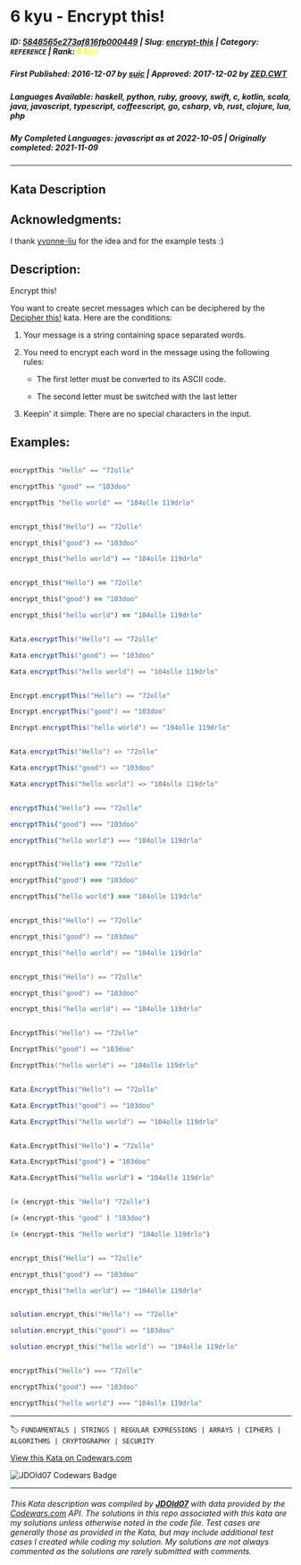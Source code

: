 # 6 kyu - Encrypt this!

##### **ID**: [5848565e273af816fb000449](https://www.codewars.com/kata/5848565e273af816fb000449) | **Slug**: [encrypt-this](https://www.codewars.com/kata/5848565e273af816fb000449) | **Category**: `REFERENCE` | **Rank**: <span style="color:yellow">6 kyu</span>

##### **First Published**: 2016-12-07 ***by*** [suic](https://www.codewars.com/users/suic) | **Approved**: 2017-12-02 ***by*** [ZED.CWT](https://www.codewars.com/users/ZED.CWT)

##### **Languages Available**: haskell, python, ruby, groovy, swift, c, kotlin, scala, java, javascript, typescript, coffeescript, go, csharp, vb, rust, clojure, lua, php

##### **My Completed Languages**: javascript ***as at*** 2022-10-05 | **Originally completed**: 2021-11-09

---

## Kata Description


## Acknowledgments:



I thank [yvonne-liu](https://www.codewars.com/users/yvonne-liu) for the idea and for the example tests :)



## Description:



Encrypt this!



You want to create secret messages which can be deciphered by the [Decipher this!](https://www.codewars.com/kata/decipher-this) kata. Here are the conditions:



1. Your message is a string containing space separated words.

2. You need to encrypt each word in the message using the following rules:

    * The first letter must be converted to its ASCII code.

    * The second letter must be switched with the last letter

3. Keepin' it simple: There are no special characters in the input.



## Examples:



```haskell

encryptThis "Hello" == "72olle"

encryptThis "good" == "103doo"

encryptThis "hello world" == "104olle 119drlo"

```

```python

encrypt_this("Hello") == "72olle"

encrypt_this("good") == "103doo"

encrypt_this("hello world") == "104olle 119drlo"

```

```ruby

encrypt_this("Hello") == "72olle"

encrypt_this("good") == "103doo"

encrypt_this("hello world") == "104olle 119drlo"

```

```groovy

Kata.encryptThis("Hello") == "72olle"

Kata.encryptThis("good") == "103doo"

Kata.encryptThis("hello world") == "104olle 119drlo"

```

```scala

Encrypt.encryptThis("Hello") == "72olle"

Encrypt.encryptThis("good") == "103doo"

Encrypt.encryptThis("hello world") == "104olle 119drlo"

```

```java

Kata.encryptThis("Hello") => "72olle"

Kata.encryptThis("good") => "103doo"

Kata.encryptThis("hello world") => "104olle 119drlo"

```

```javascript

encryptThis("Hello") === "72olle"

encryptThis("good") === "103doo"

encryptThis("hello world") === "104olle 119drlo"

```

```coffeescript

encryptThis("Hello") === "72olle"

encryptThis("good") === "103doo"

encryptThis("hello world") === "104olle 119drlo"

```

```c

encrypt_this("Hello") == "72olle"

encrypt_this("good") == "103doo"

encrypt_this("hello world") == "104olle 119drlo"

```

```cpp

encrypt_this("Hello") == "72olle"

encrypt_this("good") == "103doo"

encrypt_this("hello world") == "104olle 119drlo"

```

```go

EncryptThis("Hello") == "72olle"

EncryptThis("good") == "103doo"

EncryptThis("hello world") == "104olle 119drlo"

```

```csharp

Kata.EncryptThis("Hello") == "72olle"

Kata.EncryptThis("good") == "103doo"

Kata.EncryptThis("hello world") == "104olle 119drlo"

```

```vb

Kata.EncryptThis("Hello") = "72olle"

Kata.EncryptThis("good") = "103doo"

Kata.EncryptThis("hello world") = "104olle 119drlo"

```

```clojure

(= (encrypt-this "Hello") "72olle")

(= (encrypt-this "good" ) "103doo")

(= (encrypt-this "hello world") "104olle 119drlo")

```

```rust

encrypt_this("Hello") == "72olle"

encrypt_this("good") == "103doo"

encrypt_this("hello world") == "104olle 119drlo"

```

```lua

solution.encrypt_this("Hello") == "72olle"

solution.encrypt_this("good") == "103doo"

solution.encrypt_this("hello world") == "104olle 119drlo"

```

```php

encryptThis("Hello") === "72olle"

encryptThis("good") === "103doo"

encryptThis("hello world") === "104olle 119drlo"

```



---


🏷 `FUNDAMENTALS | STRINGS | REGULAR EXPRESSIONS | ARRAYS | CIPHERS | ALGORITHMS | CRYPTOGRAPHY | SECURITY`


[View this Kata on Codewars.com](https://www.codewars.com/kata/5848565e273af816fb000449)

![](https://www.codewars.com/users/jdold07/badges/large "JDOld07 Codewars Badge")

---

###### *This Kata description was compiled by [**JDOld07**](https://tpstech.dev) with data provided by the [Codewars.com](https://www.codewars.com) API.  The solutions in this repo associated with this kata are my solutions unless otherwise noted in the code file.  Test cases are generally those as provided in the Kata, but may include additional test cases I created while coding my solution.  My solutions are not always commented as the solutions are rarely submitted with comments.*
